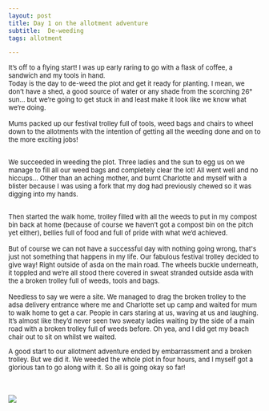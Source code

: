 ```yaml
---
layout: post
title: Day 1 on the allotment adventure
subtitle:  De-weeding
tags: allotment

---
```


<div class="text-left">
<div class="boxed">
  <font size="2">
      
It’s off to a flying start! I was up early raring to go with a flask of coffee, a sandwich and my tools in hand. <br> 
Today is the day to de-weed the plot and get it ready for planting. I mean, we don’t have a shed, a good source of water or any shade from the scorching 26° sun... but we’re going to get stuck in and least make it look like we know what we’re doing. <br> <br> Mums packed up our festival trolley full of tools, weed bags and chairs to wheel down to the allotments with the intention of getting all the weeding done and on to the more exciting jobs! <br><br> 

We succeeded in weeding the plot. Three ladies and the sun to egg us on we manage to fill all our weed bags and completely clear the lot! All went well and no hiccups... Other than an aching mother, and burnt Charlotte and myself with a blister because I was using a fork that my dog had previously chewed so it was digging into my hands. <br><br> 

Then started the walk home, trolley filled with all the weeds to put in my compost bin back at home (because of course we haven’t got a compost bin on the pitch yet either), bellies full of food and full of pride with what we’d achieved. <br><br> But of course we can not have a successful day with nothing going wrong, that's just not something that happens in my life. Our fabulous festival trolley decided to give way! Right outside of asda on the main road. The wheels buckle underneath, it toppled and we’re all stood there covered in sweat stranded outside asda with the a broken trolley full of weeds, tools and bags. <br><br>Needless to say we were a site. We managed to drag the broken trolley to the adsa delivery entrance where me and Charlotte set up camp and waited for mum to walk home to get a car. People in cars staring at us, waving at us and laughing. It’s almost like they’d never seen two sweaty ladies waiting by the side of a main road with a broken trolley full of weeds before. Oh yea, and I did get my beach chair out to sit on whilst we waited.<br>

A good start to our allotment adventure ended by embarrassment and a broken trolley. But we did it. We weeded the whole plot in four hours, and I myself got a glorious tan to go along with it. So all is going okay so far!

</font>
    <br>

<div class="text-center">
  <br/>
  <img src="{{ site.baseurl }}/img/A5F0A9B4-C708-423E-B267-ABC93AA28188.jpeg"/>
</div>
